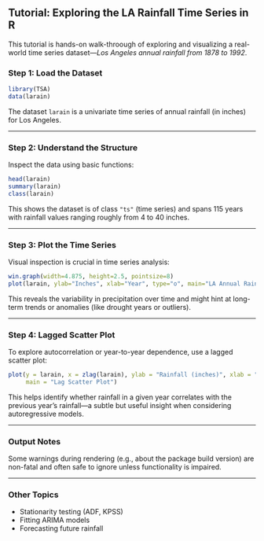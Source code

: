 ## **Tutorial: Exploring the LA Rainfall Time Series in R**

This tutorial is hands-on walk-throough of exploring and visualizing a real-world time series dataset—*Los Angeles annual rainfall from 1878 to 1992*. 


### **Step 1: Load the Dataset**

```r
library(TSA)
data(larain)
```

The dataset `larain` is a univariate time series of annual rainfall (in inches) for Los Angeles.

---

### **Step 2: Understand the Structure**

Inspect the data using basic functions:

```r
head(larain)
summary(larain)
class(larain)
```

This shows the dataset is of class `"ts"` (time series) and spans 115 years with rainfall values ranging roughly from 4 to 40 inches.

---

### **Step 3: Plot the Time Series**

Visual inspection is crucial in time series analysis:

```r
win.graph(width=4.875, height=2.5, pointsize=8)
plot(larain, ylab="Inches", xlab="Year", type="o", main="LA Annual Rainfall")
```

This reveals the variability in precipitation over time and might hint at long-term trends or anomalies (like drought years or outliers).

---

### **Step 4: Lagged Scatter Plot**

To explore autocorrelation or year-to-year dependence, use a lagged scatter plot:

```r
plot(y = larain, x = zlag(larain), ylab = "Rainfall (inches)", xlab = "Previous Year's Rainfall",
     main = "Lag Scatter Plot")
```

This helps identify whether rainfall in a given year correlates with the previous year’s rainfall—a subtle but useful insight when considering autoregressive models.

---

### **Output Notes**

Some warnings during rendering (e.g., about the package build version) are non-fatal and often safe to ignore unless functionality is impaired.

---

### Other Topics
- Stationarity testing (ADF, KPSS)
- Fitting ARIMA models
- Forecasting future rainfall
